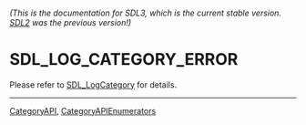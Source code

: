 ###### (This is the documentation for SDL3, which is the current stable version. [SDL2](https://wiki.libsdl.org/SDL2/) was the previous version!)
# SDL_LOG_CATEGORY_ERROR

Please refer to [SDL_LogCategory](SDL_LogCategory) for details.

----
[CategoryAPI](CategoryAPI), [CategoryAPIEnumerators](CategoryAPIEnumerators)

